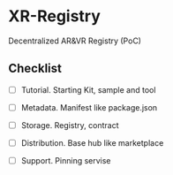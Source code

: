 # XR-Registry
Decentralized AR&amp;VR Registry (PoC)

## Checklist
 - [ ] Tutorial. Starting Kit, sample and tool
 - [ ] Metadata. Manifest like package.json
 - [ ] Storage. Registry, contract
 - [ ] Distribution. Base hub like marketplace
 - [ ] Support. Pinning servise
 
